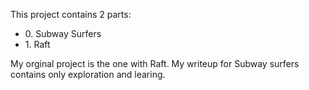 This project contains 2 parts:

- 0\. Subway Surfers
- 1\. Raft

My orginal project is the one with Raft. My writeup for Subway surfers contains only exploration and learing.
